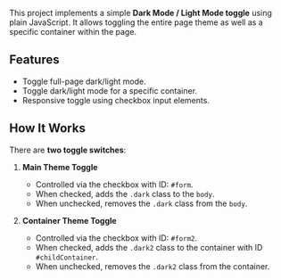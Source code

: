 



This project implements a simple **Dark Mode / Light Mode toggle** using plain JavaScript. It allows toggling the entire page theme as well as a specific container within the page.

## Features

- Toggle full-page dark/light mode.
- Toggle dark/light mode for a specific container.
- Responsive toggle using checkbox input elements.

## How It Works

There are **two toggle switches**:

1. **Main Theme Toggle**
   - Controlled via the checkbox with ID: `#form`.
   - When checked, adds the `.dark` class to the `body`.
   - When unchecked, removes the `.dark` class from the `body`.

2. **Container Theme Toggle**
   - Controlled via the checkbox with ID: `#form2`.
   - When checked, adds the `.dark2` class to the container with ID `#childContainer`.
   - When unchecked, removes the `.dark2` class from the container.

